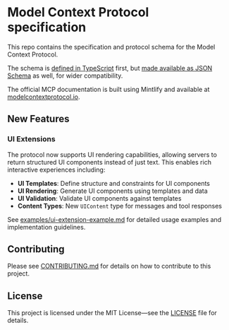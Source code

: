# Model Context Protocol specification

This repo contains the specification and protocol schema for the Model Context Protocol.

The schema is [defined in TypeScript](schema/2025-03-26/schema.ts) first, but
[made available as JSON Schema](schema/2025-03-26/schema.json) as well, for wider
compatibility.

The official MCP documentation is built using Mintlify and available at
[modelcontextprotocol.io](https://modelcontextprotocol.io).

## New Features

### UI Extensions

The protocol now supports UI rendering capabilities, allowing servers to return structured UI components instead of just text. This enables rich interactive experiences including:

- **UI Templates**: Define structure and constraints for UI components
- **UI Rendering**: Generate UI components using templates and data  
- **UI Validation**: Validate UI components against templates
- **Content Types**: New `UIContent` type for messages and tool responses

See [examples/ui-extension-example.md](examples/ui-extension-example.md) for detailed usage examples and implementation guidelines.

## Contributing

Please see [CONTRIBUTING.md](CONTRIBUTING.md) for details on how to contribute to this
project.

## License

This project is licensed under the MIT License—see the [LICENSE](LICENSE) file for
details.
